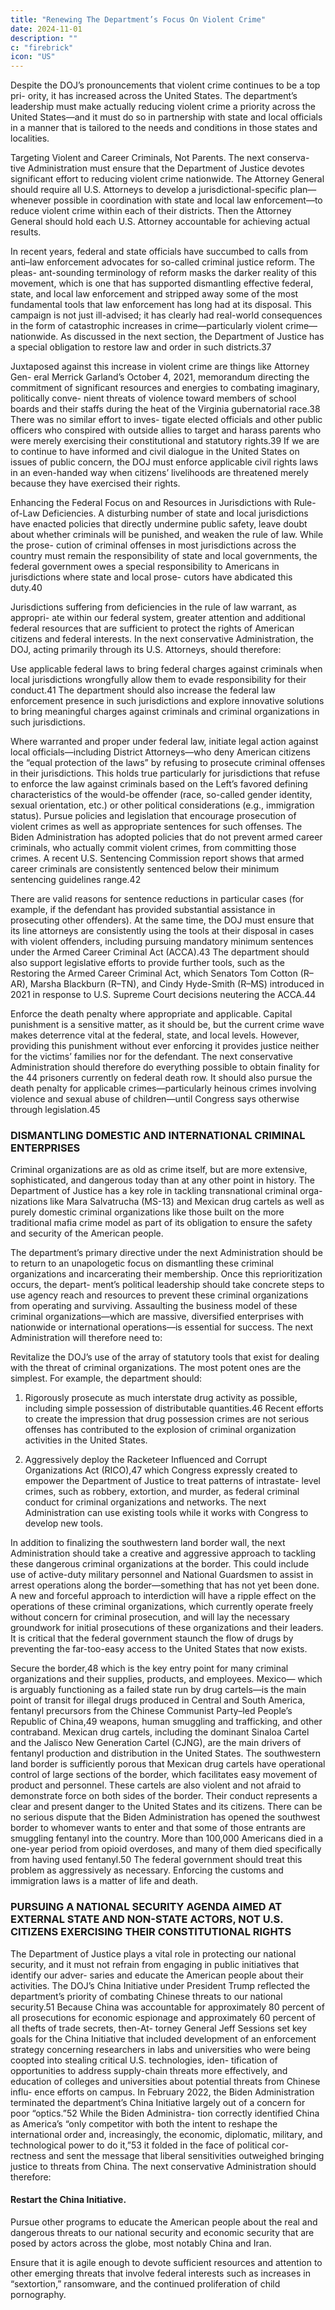 ```yaml
---
title: "Renewing The Department’s Focus On Violent Crime"
date: 2024-11-01
description: ""
c: "firebrick"
icon: "US"
---
```



Despite the DOJ’s pronouncements that violent crime continues to be a top pri-
ority, it has increased across the United States. The department’s leadership must
make actually reducing violent crime a priority across the United States—and it
must do so in partnership with state and local officials in a manner that is tailored
to the needs and conditions in those states and localities.

Targeting Violent and Career Criminals, Not Parents. The next conserva-
tive Administration must ensure that the Department of Justice devotes significant
effort to reducing violent crime nationwide. The Attorney General should require
all U.S. Attorneys to develop a jurisdictional-specific plan—whenever possible in
coordination with state and local law enforcement—to reduce violent crime within
each of their districts. Then the Attorney General should hold each U.S. Attorney
accountable for achieving actual results.

In recent years, federal and state officials have succumbed to calls from
anti–law enforcement advocates for so-called criminal justice reform. The pleas-
ant-sounding terminology of reform masks the darker reality of this movement,
which is one that has supported dismantling effective federal, state, and local
law enforcement and stripped away some of the most fundamental tools that law
enforcement has long had at its disposal. This campaign is not just ill-advised; it
has clearly had real-world consequences in the form of catastrophic increases in
crime—particularly violent crime—nationwide. As discussed in the next section,
the Department of Justice has a special obligation to restore law and order in
such districts.37

Juxtaposed against this increase in violent crime are things like Attorney Gen-
eral Merrick Garland’s October 4, 2021, memorandum directing the commitment
of significant resources and energies to combating imaginary, politically conve-
nient threats of violence toward members of school boards and their staffs during
the heat of the Virginia gubernatorial race.38 There was no similar effort to inves-
tigate elected officials and other public officers who conspired with outside allies
to target and harass parents who were merely exercising their constitutional and
statutory rights.39 If we are to continue to have informed and civil dialogue in the
United States on issues of public concern, the DOJ must enforce applicable civil
rights laws in an even-handed way when citizens’ livelihoods are threatened merely
because they have exercised their rights.

Enhancing the Federal Focus on and Resources in Jurisdictions with
Rule-of-Law Deficiencies. A disturbing number of state and local jurisdictions
have enacted policies that directly undermine public safety, leave doubt about
whether criminals will be punished, and weaken the rule of law. While the prose-
cution of criminal offenses in most jurisdictions across the country must remain
the responsibility of state and local governments, the federal government owes a
special responsibility to Americans in jurisdictions where state and local prose-
cutors have abdicated this duty.40

Jurisdictions suffering from deficiencies in the rule of law warrant, as appropri-
ate within our federal system, greater attention and additional federal resources
that are sufficient to protect the rights of American citizens and federal interests.
In the next conservative Administration, the DOJ, acting primarily through its U.S.
Attorneys, should therefore:

Use applicable federal laws to bring federal charges against
criminals when local jurisdictions wrongfully allow them to evade
responsibility for their conduct.41 The department should also increase
the federal law enforcement presence in such jurisdictions and explore
innovative solutions to bring meaningful charges against criminals and
criminal organizations in such jurisdictions.

Where warranted and proper under federal law, initiate legal action
against local officials—including District Attorneys—who deny
American citizens the “equal protection of the laws” by refusing to
prosecute criminal offenses in their jurisdictions. This holds true
particularly for jurisdictions that refuse to enforce the law against criminals
based on the Left’s favored defining characteristics of the would-be offender
(race, so-called gender identity, sexual orientation, etc.) or other political
considerations (e.g., immigration status).
Pursue policies and legislation that encourage prosecution of
violent crimes as well as appropriate sentences for such offenses.
The Biden Administration has adopted policies that do not prevent armed
career criminals, who actually commit violent crimes, from committing
those crimes. A recent U.S. Sentencing Commission report shows that
armed career criminals are consistently sentenced below their minimum
sentencing guidelines range.42

There are valid reasons for sentence reductions in particular cases (for
example, if the defendant has provided substantial assistance in prosecuting
other offenders). At the same time, the DOJ must ensure that its line attorneys are consistently using the tools at their disposal in cases with violent offenders, including pursuing mandatory minimum sentences under
the Armed Career Criminal Act (ACCA).43 The department should also
support legislative efforts to provide further tools, such as the Restoring the
Armed Career Criminal Act, which Senators Tom Cotton (R–AR), Marsha
Blackburn (R–TN), and Cindy Hyde-Smith (R–MS) introduced in 2021 in
response to U.S. Supreme Court decisions neutering the ACCA.44

Enforce the death penalty where appropriate and applicable. Capital
punishment is a sensitive matter, as it should be, but the current crime
wave makes deterrence vital at the federal, state, and local levels. However,
providing this punishment without ever enforcing it provides justice neither
for the victims’ families nor for the defendant. The next conservative
Administration should therefore do everything possible to obtain finality for
the 44 prisoners currently on federal death row. It should also pursue the
death penalty for applicable crimes—particularly heinous crimes involving
violence and sexual abuse of children—until Congress says otherwise
through legislation.45


### DISMANTLING DOMESTIC AND INTERNATIONAL CRIMINAL ENTERPRISES

Criminal organizations are as old as crime itself, but are more extensive,
sophisticated, and dangerous today than at any other point in history. The
Department of Justice has a key role in tackling transnational criminal orga-
nizations like Mara Salvatrucha (MS-13) and Mexican drug cartels as well as
purely domestic criminal organizations like those built on the more traditional
mafia crime model as part of its obligation to ensure the safety and security of
the American people.

The department’s primary directive under the next Administration should be
to return to an unapologetic focus on dismantling these criminal organizations
and incarcerating their membership. Once this reprioritization occurs, the depart-
ment’s political leadership should take concrete steps to use agency reach and
resources to prevent these criminal organizations from operating and surviving.
Assaulting the business model of these criminal organizations—which are massive,
diversified enterprises with nationwide or international operations—is essential
for success. The next Administration will therefore need to:

Revitalize the DOJ’s use of the array of statutory tools that exist for
dealing with the threat of criminal organizations. The most potent
ones are the simplest. For example, the department should:

1. Rigorously prosecute as much interstate drug activity as possible,
including simple possession of distributable quantities.46 Recent efforts
to create the impression that drug possession crimes are not serious
offenses has contributed to the explosion of criminal organization
activities in the United States.

2. Aggressively deploy the Racketeer Influenced and Corrupt
Organizations Act (RICO),47 which Congress expressly created to
empower the Department of Justice to treat patterns of intrastate-
level crimes, such as robbery, extortion, and murder, as federal
criminal conduct for criminal organizations and networks. The next
Administration can use existing tools while it works with Congress to
develop new tools.

In addition to finalizing the southwestern land border wall, the next
Administration should take a creative and aggressive approach to tackling
these dangerous criminal organizations at the border. This could include
use of active-duty military personnel and National Guardsmen to assist
in arrest operations along the border—something that has not yet been
done. A new and forceful approach to interdiction will have a ripple effect
on the operations of these criminal organizations, which currently operate
freely without concern for criminal prosecution, and will lay the necessary
groundwork for initial prosecutions of these organizations and their leaders.
It is critical that the federal government staunch the flow of drugs by
preventing the far-too-easy access to the United States that now exists.

Secure the border,48 which is the key entry point for many criminal
organizations and their supplies, products, and employees. Mexico—
which is arguably functioning as a failed state run by drug cartels—is
the main point of transit for illegal drugs produced in Central and South
America, fentanyl precursors from the Chinese Communist Party–led
People’s Republic of China,49 weapons, human smuggling and trafficking,
and other contraband. Mexican drug cartels, including the dominant
Sinaloa Cartel and the Jalisco New Generation Cartel (CJNG), are the main
drivers of fentanyl production and distribution in the United States. The
southwestern land border is sufficiently porous that Mexican drug cartels
have operational control of large sections of the border, which facilitates
easy movement of product and personnel. These cartels are also violent and
not afraid to demonstrate force on both sides of the border. Their conduct
represents a clear and present danger to the United States and its citizens.
There can be no serious dispute that the Biden Administration has opened
the southwest border to whomever wants to enter and that some of those
entrants are smuggling fentanyl into the country. More than 100,000
Americans died in a one-year period from opioid overdoses, and many of
them died specifically from having used fentanyl.50 The federal government
should treat this problem as aggressively as necessary. Enforcing the
customs and immigration laws is a matter of life and death.


### PURSUING A NATIONAL SECURITY AGENDA AIMED AT EXTERNAL STATE AND NON-STATE ACTORS, NOT U.S. CITIZENS EXERCISING THEIR CONSTITUTIONAL RIGHTS

The Department of Justice plays a vital role in protecting our national security,
and it must not refrain from engaging in public initiatives that identify our adver-
saries and educate the American people about their activities.
The DOJ’s China Initiative under President Trump reflected the department’s
priority of combating Chinese threats to our national security.51 Because China
was accountable for approximately 80 percent of all prosecutions for economic
espionage and approximately 60 percent of all thefts of trade secrets, then-At-
torney General Jeff Sessions set key goals for the China Initiative that included
development of an enforcement strategy concerning researchers in labs and
universities who were being coopted into stealing critical U.S. technologies, iden-
tification of opportunities to address supply-chain threats more effectively, and
education of colleges and universities about potential threats from Chinese influ-
ence efforts on campus.
In February 2022, the Biden Administration terminated the department’s China
Initiative largely out of a concern for poor “optics.”52 While the Biden Administra-
tion correctly identified China as America’s “only competitor with both the intent
to reshape the international order and, increasingly, the economic, diplomatic,
military, and technological power to do it,”53 it folded in the face of political cor-
rectness and sent the message that liberal sensitivities outweighed bringing justice
to threats from China. The next conservative Administration should therefore:


#### Restart the China Initiative.

Pursue other programs to educate the American people about the
real and dangerous threats to our national security and economic
security that are posed by actors across the globe, most notably
China and Iran.

Ensure that it is agile enough to devote sufficient resources and
attention to other emerging threats that involve federal interests such as increases in “sextortion,” ransomware, and the continued
proliferation of child pornography.

